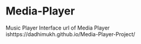 # Media-Player
Music Player Interface
url of Media Player ishttps://dadhimukh.github.io/Media-Player-Project/
